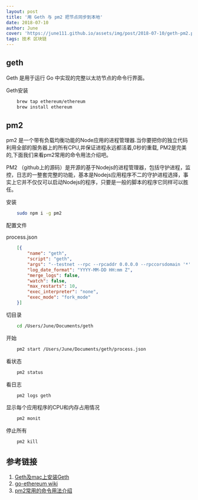 ```yaml
---
layout: post
title: '用 Geth 与 pm2 把节点同步到本地'
date: 2018-07-10
author: June
cover: 'https://june111.github.io/assets/img/post/2018-07-10/geth-pm2.png'
tags: 技术 区块链
---
```


## geth

Geth 是用于运行 Go 中实现的完整以太坊节点的命令行界面。

Geth安装
```bash
    brew tap ethereum/ethereum
    brew install ethereum
```
## pm2

pm2 是一个带有负载均衡功能的Node应用的进程管理器.当你要把你的独立代码利用全部的服务器上的所有CPU,并保证进程永远都活着,0秒的重载, PM2是完美的,下面我们来看pm2常用的命令用法介绍吧。

PM2 （github上的源码）是开源的基于Nodejs的进程管理器，包括守护进程，监控，日志的一整套完整的功能，基本是Nodejs应用程序不二的守护进程选择，事实上它并不仅仅可以启动Nodejs的程序，只要是一般的脚本的程序它同样可以胜任。

安装
```bash
    sudo npm i -g pm2
```
配置文件

process.json
```json
	[{
		"name": "geth",
		"script": "geth",
		"args": "--testnet --rpc --rpcaddr 0.0.0.0 --rpccorsdomain '*' --syncmode 'fast' --maxpeers 100 --cache 1024 --datadir /Users/June/Documents/geth/data",
		"log_date_format": "YYYY-MM-DD HH:mm Z",
		"merge_logs": false,
		"watch": false,
		"max_restarts": 10,
		"exec_interpreter": "none",
		"exec_mode": "fork_mode"
	}]
```
切目录
```bash
	cd /Users/June/Documents/geth 
```
开始
```bash
	pm2 start /Users/June/Documents/geth/process.json 
```
看状态
```bash
	pm2 status
```
看日志
```bash
	pm2 logs geth
```
显示每个应用程序的CPU和内存占用情况

```bash
	pm2 monit
```
停止所有
```bash
	pm2 kill
```

## 参考链接

1. [Geth及mac上安装Geth](https://blog.csdn.net/cs380637384/article/details/80017854)
2. [go-ethereum wiki](https://github.com/ethereum/go-ethereum/wiki/geth)
3. [pm2常用的命令用法介绍](https://blog.csdn.net/chengxuyuanyonghu/article/details/74910875)

